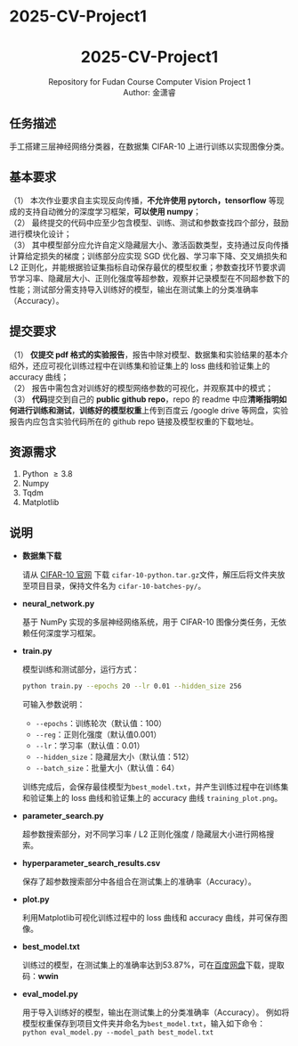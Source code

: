 # 2025-CV-Project1
<h1 align="center"> 2025-CV-Project1</h1>
<div align="center"> Repository for Fudan Course Computer Vision Project 1</div>

<div align="center"> Author: 金潇睿</div>

## 任务描述
手工搭建三层神经网络分类器，在数据集 CIFAR-10 上进行训练以实现图像分类。

## 基本要求
（1） 本次作业要求自主实现反向传播，**不允许使用 pytorch，tensorflow** 等现成的支持自动微分的深度学习框架，**可以使用 numpy**；  
（2） 最终提交的代码中应至少包含模型、训练、测试和参数查找四个部分，鼓励进行模块化设计；  
（3） 其中模型部分应允许自定义隐藏层大小、激活函数类型，支持通过反向传播计算给定损失的梯度；训练部分应实现 SGD 优化器、学习率下降、交叉熵损失和 L2 正则化，并能根据验证集指标自动保存最优的模型权重；参数查找环节要求调节学习率、隐藏层大小、正则化强度等超参数，观察并记录模型在不同超参数下的性能；测试部分需支持导入训练好的模型，输出在测试集上的分类准确率（Accuracy）。

## 提交要求
（1） **仅提交 pdf 格式的实验报告**，报告中除对模型、数据集和实验结果的基本介绍外，还应可视化训练过程中在训练集和验证集上的 loss 曲线和验证集上的 accuracy 曲线；  
（2） 报告中需包含对训练好的模型网络参数的可视化，并观察其中的模式；  
（3） **代码**提交到自己的 **public github repo**，repo 的 readme 中应**清晰指明如何进行训练和测试**，**训练好的模型权重**上传到百度云 /google drive 等网盘，实验报告内应包含实验代码所在的 github repo 链接及模型权重的下载地址。

## 资源需求
1. Python $\geq 3.8$
2. Numpy
3. Tqdm
4. Matplotlib

## 说明

* **数据集下载**

	请从 [CIFAR-10 官网](https://www.cs.toronto.edu/~kriz/cifar.html) 下载 `cifar-10-python.tar.gz`文件，解压后将文件夹放至项目目录，保持文件名为 `cifar-10-batches-py/`。

* **neural_network.py**

	基于 NumPy 实现的多层神经网络系统，用于 CIFAR-10 图像分类任务，无依赖任何深度学习框架。

* **train.py**

	模型训练和测试部分，运行方式：
	
	```bash
	python train.py --epochs 20 --lr 0.01 --hidden_size 256
	```
	
	可输入参数说明：
	* `--epochs`：训练轮次（默认值：100）
	* `--reg`：正则化强度（默认值0.001）
	* `--lr`：学习率（默认值：0.01）
	* `--hidden_size`：隐藏层大小（默认值：512）
	* `--batch_size`：批量大小（默认值：64）
	
	训练完成后，会保存最佳模型为`best_model.txt`，并产生训练过程中在训练集和验证集上的 loss 曲线和验证集上的 accuracy 曲线 `training_plot.png`。

* **parameter_search.py**

	超参数搜索部分，对不同学习率 / L2 正则化强度 / 隐藏层大小进行网格搜索。

* **hyperparameter_search_results.csv**
	
	保存了超参数搜索部分中各组合在测试集上的准确率（Accuracy）。

* **plot.py**

	利用Matplotlib可视化训练过程中的 loss 曲线和 accuracy 曲线，并可保存图像。

* **best_model.txt**
	
	训练过的模型，在测试集上的准确率达到53.87%，可在<a href = https://pan.baidu.com/s/1IyLk1vmPk_Zi54C17ov3PA>百度网盘</a>下载，提取码：**wwin**

* **eval_model.py**
	
	用于导入训练好的模型，输出在测试集上的分类准确率（Accuracy）。
	例如将模型权重保存到项目文件夹并命名为`best_model.txt`，输入如下命令：
	`python eval_model.py --model_path best_model.txt`
